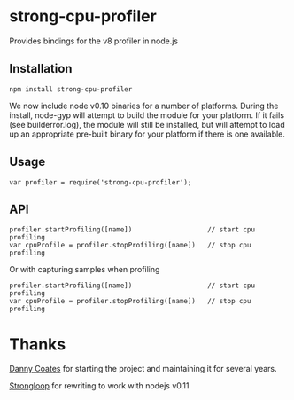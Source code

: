 # strong-cpu-profiler

Provides bindings for the v8 profiler in node.js

## Installation

    npm install strong-cpu-profiler

We now include node v0.10 binaries for a number of platforms.  During the
install, node-gyp will attempt to build the module for your platform.  If it
fails (see builderror.log), the module will still be installed, but will
attempt to load up an appropriate pre-built binary for your platform if there
is one available.

## Usage

    var profiler = require('strong-cpu-profiler');

## API

    profiler.startProfiling([name])                   // start cpu profiling
    var cpuProfile = profiler.stopProfiling([name])   // stop cpu profiling

Or with capturing samples when profiling

    profiler.startProfiling([name])                   // start cpu profiling
    var cpuProfile = profiler.stopProfiling([name])   // stop cpu profiling

# Thanks

[Danny Coates](https://github.com/dannycoates) for starting the project
and maintaining it for several years.

[Strongloop](https://github.com/strongloop) for rewriting to work with nodejs
v0.11
